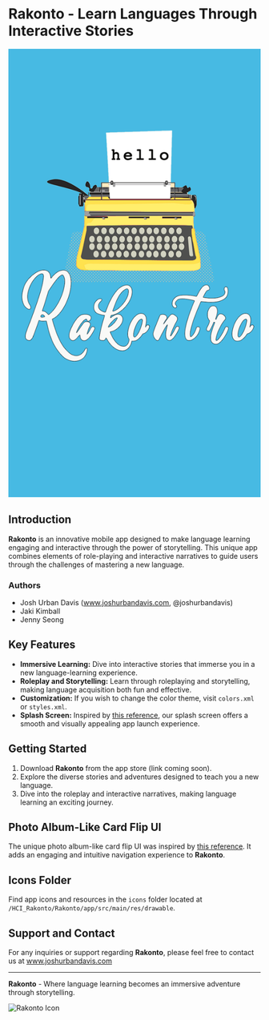 # Rakonto - Learn Languages Through Interactive Stories

![Rakonto Splash Screen](/HCI_Rakonto/Rakonto/app/src/main/res/drawable/splash_screen_rokonto.png)

## Introduction

**Rakonto** is an innovative mobile app designed to make language learning engaging and interactive through the power of storytelling. This unique app combines elements of role-playing and interactive narratives to guide users through the challenges of mastering a new language.

### Authors

- Josh Urban Davis (www.joshurbandavis.com, @joshurbandavis)
- Jaki Kimball
- Jenny Seong

## Key Features

- **Immersive Learning:** Dive into interactive stories that immerse you in a new language-learning experience.
- **Roleplay and Storytelling:** Learn through roleplaying and storytelling, making language acquisition both fun and effective.
- **Customization:** If you wish to change the color theme, visit `colors.xml` or `styles.xml`.
- **Splash Screen:** Inspired by [this reference](https://www.bignerdranch.com/blog/splash-screens-the-right-way/), our splash screen offers a smooth and visually appealing app launch experience.

## Getting Started

1. Download **Rakonto** from the app store (link coming soon).
2. Explore the diverse stories and adventures designed to teach you a new language.
3. Dive into the roleplay and interactive narratives, making language learning an exciting journey.

## Photo Album-Like Card Flip UI

The unique photo album-like card flip UI was inspired by [this reference](http://stackoverflow.com/questions/34086069/photo-album-like-card-flip-using-viewpager). It adds an engaging and intuitive navigation experience to **Rakonto**.

## Icons Folder

Find app icons and resources in the `icons` folder located at `/HCI_Rakonto/Rakonto/app/src/main/res/drawable`.

## Support and Contact

For any inquiries or support regarding **Rakonto**, please feel free to contact us at www.joshurbandavis.com

---

**Rakonto** - Where language learning becomes an immersive adventure through storytelling.

![Rakonto Icon](/HCI_Rakonto/Rakonto/app/src/main/res/drawable/app_icon.png)
